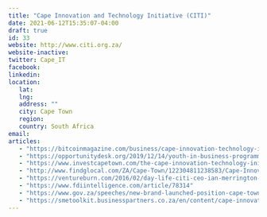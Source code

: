 ```yaml
---
title: "Cape Innovation and Technology Initiative (CITI)"
date: 2021-06-12T15:35:07-04:00
draft: true
id: 33
website: http://www.citi.org.za/
website-inactive: 
twitter: Cape_IT
facebook: 
linkedin: 
location: 
   lat: 
   lng: 
   address: ""
   city: Cape Town
   region: 
   country: South Africa 
email: 
articles:
   - "https://bitcoinmagazine.com/business/cape-innovation-technology-initiative-launches-digital-currency-hub-south-africa-1434496453"
   - "https://opportunitydesk.org/2019/12/14/youth-in-business-programme-2020/"
   - "https://www.investcapetown.com/the-cape-innovation-technology-initiatives-royal-visit/"
   - "http://www.findglocal.com/ZA/Cape-Town/122304811238583/Cape-Innovation-%26-Technology-Initiative---CiTi"
   - "https://ventureburn.com/2016/02/day-life-citi-ceo-ian-merrington-native-article/"
   - "https://www.fdiintelligence.com/article/78314"
   - "https://www.gov.za/speeches/new-brand-launched-position-cape-town-and-western-cape-africa%E2%80%99s%C2%A0tech%C2%A0capital%C2%A0-5-nov-2020"
   - "https://smetoolkit.businesspartners.co.za/en/content/cape-innovation-and-technology-initiative-citi"
---
```


